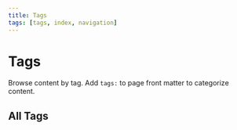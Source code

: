 ```yaml
---
title: Tags
tags: [tags, index, navigation]
---
```


# Tags

Browse content by tag. Add `tags:` to page front matter to categorize content.

## All Tags

<!-- material/tags -->
